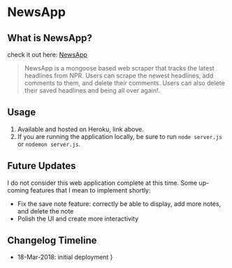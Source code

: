 # NewsApp

## What is NewsApp?
check it out here:  [NewsApp](https://enigmatic-garden-27179.herokuapp.com/)

> NewsApp is a mongoose based web scraper that tracks the latest headlines from NPR. Users can scrape the newest headlines, add comments to them, and delete their comments. Users can also delete their saved headlines and being all over again!.

## Usage
1. Available and hosted on Heroku, link above.
2. If you are running the application locally, be sure to run `node server.js` or `nodemon server.js`.

## Future Updates
I do not consider this web application complete at this time. Some up-coming features that I mean to implement shortly:

* Fix the save note feature: correctly be able to display, add more notes, and delete the note
* Polish the UI and create more interactivity 

## Changelog Timeline
* 18-Mar-2018: initial deployment
}
